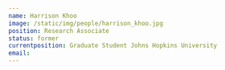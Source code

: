 ```yaml
---
name: Harrison Khoo
image: /static/img/people/harrison_khoo.jpg 
position: Research Associate
status: former
currentposition: Graduate Student Johns Hopkins University
email: 
---
```

